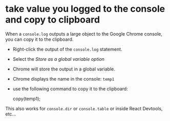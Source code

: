 # take value you logged to the console and copy to clipboard

When a `console.log` outputs a large object to the Google Chrome console, you can copy it to the clipboard.

- Right-click the output of the `console.log` statement.
- Select the _Store as a global variable option_
- Chrome will store the output in a global variable.
- Chrome displays the name in the console: `temp1`
- use the following command to copy it to the clipboard:

  copy(temp1);

This also works for `console.dir` or `console.table` or inside React Devtools, etc...
